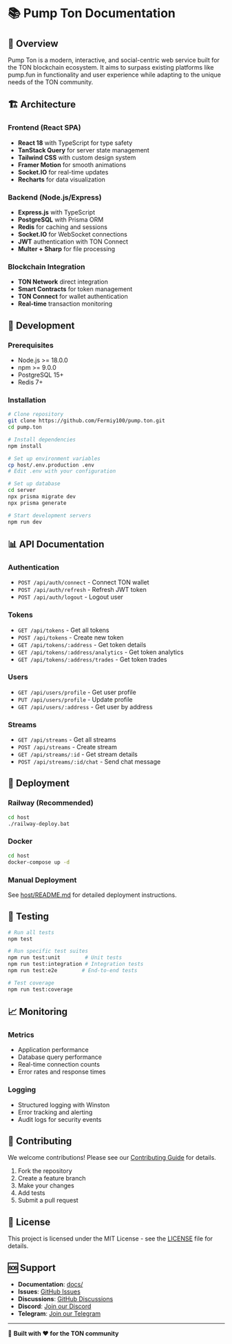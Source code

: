 # 📚 Pump Ton Documentation

## 🚀 Overview

Pump Ton is a modern, interactive, and social-centric web service built for the TON blockchain ecosystem. It aims to surpass existing platforms like pump.fun in functionality and user experience while adapting to the unique needs of the TON community.

## 🏗️ Architecture

### Frontend (React SPA)
- **React 18** with TypeScript for type safety
- **TanStack Query** for server state management
- **Tailwind CSS** with custom design system
- **Framer Motion** for smooth animations
- **Socket.IO** for real-time updates
- **Recharts** for data visualization

### Backend (Node.js/Express)
- **Express.js** with TypeScript
- **PostgreSQL** with Prisma ORM
- **Redis** for caching and sessions
- **Socket.IO** for WebSocket connections
- **JWT** authentication with TON Connect
- **Multer + Sharp** for file processing

### Blockchain Integration
- **TON Network** direct integration
- **Smart Contracts** for token management
- **TON Connect** for wallet authentication
- **Real-time** transaction monitoring

## 🔧 Development

### Prerequisites
- Node.js >= 18.0.0
- npm >= 9.0.0
- PostgreSQL 15+
- Redis 7+

### Installation
```bash
# Clone repository
git clone https://github.com/Fermiy100/pump.ton.git
cd pump.ton

# Install dependencies
npm install

# Set up environment variables
cp host/.env.production .env
# Edit .env with your configuration

# Set up database
cd server
npx prisma migrate dev
npx prisma generate

# Start development servers
npm run dev
```

## 📊 API Documentation

### Authentication
- `POST /api/auth/connect` - Connect TON wallet
- `POST /api/auth/refresh` - Refresh JWT token
- `POST /api/auth/logout` - Logout user

### Tokens
- `GET /api/tokens` - Get all tokens
- `POST /api/tokens` - Create new token
- `GET /api/tokens/:address` - Get token details
- `GET /api/tokens/:address/analytics` - Get token analytics
- `GET /api/tokens/:address/trades` - Get token trades

### Users
- `GET /api/users/profile` - Get user profile
- `PUT /api/users/profile` - Update profile
- `GET /api/users/:address` - Get user by address

### Streams
- `GET /api/streams` - Get all streams
- `POST /api/streams` - Create stream
- `GET /api/streams/:id` - Get stream details
- `POST /api/streams/:id/chat` - Send chat message

## 🚀 Deployment

### Railway (Recommended)
```bash
cd host
./railway-deploy.bat
```

### Docker
```bash
cd host
docker-compose up -d
```

### Manual Deployment
See [host/README.md](host/README.md) for detailed deployment instructions.

## 🧪 Testing

```bash
# Run all tests
npm test

# Run specific test suites
npm run test:unit        # Unit tests
npm run test:integration # Integration tests
npm run test:e2e        # End-to-end tests

# Test coverage
npm run test:coverage
```

## 📈 Monitoring

### Metrics
- Application performance
- Database query performance
- Real-time connection counts
- Error rates and response times

### Logging
- Structured logging with Winston
- Error tracking and alerting
- Audit logs for security events

## 🤝 Contributing

We welcome contributions! Please see our [Contributing Guide](CONTRIBUTING.md) for details.

1. Fork the repository
2. Create a feature branch
3. Make your changes
4. Add tests
5. Submit a pull request

## 📄 License

This project is licensed under the MIT License - see the [LICENSE](LICENSE) file for details.

## 🆘 Support

- **Documentation**: [docs/](docs/)
- **Issues**: [GitHub Issues](https://github.com/Fermiy100/pump.ton/issues)
- **Discussions**: [GitHub Discussions](https://github.com/Fermiy100/pump.ton/discussions)
- **Discord**: [Join our Discord](https://discord.gg/pumpton)
- **Telegram**: [Join our Telegram](https://t.me/pumpton)

---

🎉 **Built with ❤️ for the TON community**
